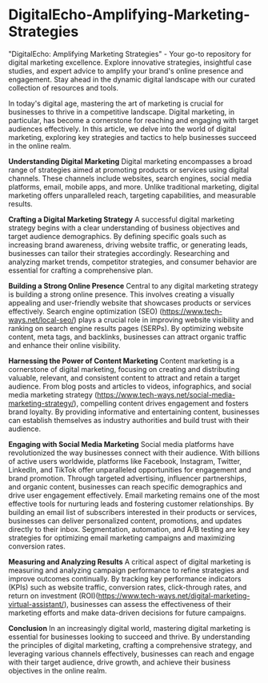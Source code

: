 # DigitalEcho-Amplifying-Marketing-Strategies
"DigitalEcho: Amplifying Marketing Strategies" - Your go-to repository for digital marketing excellence. Explore innovative strategies, insightful case studies, and expert advice to amplify your brand's online presence and engagement. Stay ahead in the dynamic digital landscape with our curated collection of resources and tools.

In today's digital age, mastering the art of marketing is crucial for businesses to thrive in a competitive landscape. Digital marketing, in particular, has become a cornerstone for reaching and engaging with target audiences effectively. In this article, we delve into the world of digital marketing, exploring key strategies and tactics to help businesses succeed in the online realm.

**Understanding Digital Marketing**
Digital marketing encompasses a broad range of strategies aimed at promoting products or services using digital channels. These channels include websites, search engines, social media platforms, email, mobile apps, and more. Unlike traditional marketing, digital marketing offers unparalleled reach, targeting capabilities, and measurable results.

**Crafting a Digital Marketing Strategy**
A successful digital marketing strategy begins with a clear understanding of business objectives and target audience demographics. By defining specific goals such as increasing brand awareness, driving website traffic, or generating leads, businesses can tailor their strategies accordingly. Researching and analyzing market trends, competitor strategies, and consumer behavior are essential for crafting a comprehensive plan.

**Building a Strong Online Presence**
Central to any digital marketing strategy is building a strong online presence. This involves creating a visually appealing and user-friendly website that showcases products or services effectively. Search engine optimization (SEO) (https://www.tech-ways.net/local-seo/) plays a crucial role in improving website visibility and ranking on search engine results pages (SERPs). By optimizing website content, meta tags, and backlinks, businesses can attract organic traffic and enhance their online visibility.

**Harnessing the Power of Content Marketing**
Content marketing is a cornerstone of digital marketing, focusing on creating and distributing valuable, relevant, and consistent content to attract and retain a target audience. From blog posts and articles to videos, infographics, and social media marketing strategy (https://www.tech-ways.net/social-media-marketing-strategy/), compelling content drives engagement and fosters brand loyalty. By providing informative and entertaining content, businesses can establish themselves as industry authorities and build trust with their audience.

**Engaging with Social Media Marketing**
Social media platforms have revolutionized the way businesses connect with their audience. With billions of active users worldwide, platforms like Facebook, Instagram, Twitter, LinkedIn, and TikTok offer unparalleled opportunities for engagement and brand promotion. Through targeted advertising, influencer partnerships, and organic content, businesses can reach specific demographics and drive user engagement effectively.
Email marketing remains one of the most effective tools for nurturing leads and fostering customer relationships. By building an email list of subscribers interested in their products or services, businesses can deliver personalized content, promotions, and updates directly to their inbox. Segmentation, automation, and A/B testing are key strategies for optimizing email marketing campaigns and maximizing conversion rates.

**Measuring and Analyzing Results**
A critical aspect of digital marketing is measuring and analyzing campaign performance to refine strategies and improve outcomes continually. By tracking key performance indicators (KPIs) such as website traffic, conversion rates, click-through rates, and return on investment (ROI)(https://www.tech-ways.net/digital-marketing-virtual-assistant/), businesses can assess the effectiveness of their marketing efforts and make data-driven decisions for future campaigns.

**Conclusion**
In an increasingly digital world, mastering digital marketing is essential for businesses looking to succeed and thrive. By understanding the principles of digital marketing, crafting a comprehensive strategy, and leveraging various channels effectively, businesses can reach and engage with their target audience, drive growth, and achieve their business objectives in the online realm.






